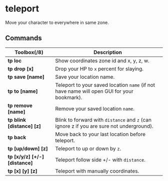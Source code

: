 # teleport

Move your character to everywhere in same zone.

## Commands

Toolbox(/8) | Description
--- | ---
**tp loc** | Show coordinates zone id and x, y, z, w.
**tp drop [x]** | Drop your HP to `x` percent for slaying.
**tp save [name]** | Save your location name.
**tp to [name]** | Teleport to your saved location `name` (if not have name will open GUI for your bookmark).
**tp remove [name]** | Remove your saved location `name`.
**tp blink [distance] [z]** | Blink to forward with `distance` and `z` (can ignore z if you are sure not underground).
**tp back** | Move back to your last location before teleport.
**tp [up/down] [z]** | Teleport to up or down by `z`.
**tp [x/y/z] [+/-] [distance]** | Teleport follow side +/- with `distance`.
**tp [x] [y] [z]** | Teleport with manually coordinates.
